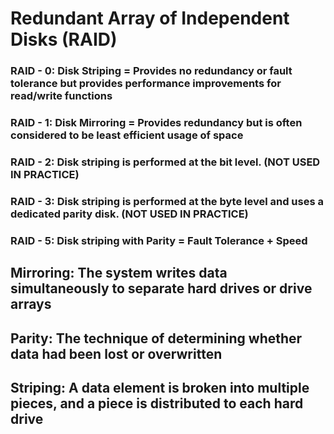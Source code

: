 # Redundant Array of Independent Disks (RAID)

### RAID - 0: Disk Striping = Provides no redundancy or fault tolerance but provides performance improvements for read/write functions

### RAID - 1: Disk Mirroring = Provides redundancy but is often considered to be least efficient usage of space

### RAID - 2: Disk striping is performed at the bit level. (NOT USED IN PRACTICE)

### RAID - 3: Disk striping is performed at the byte level and uses a dedicated parity disk. (NOT USED IN PRACTICE)

### RAID - 5: Disk striping with Parity = Fault Tolerance + Speed

## Mirroring: The system writes data simultaneously to separate hard drives or drive arrays

## Parity: The technique of determining whether data had been lost or overwritten

## Striping: A data element is broken into multiple pieces, and a piece is distributed to each hard drive

